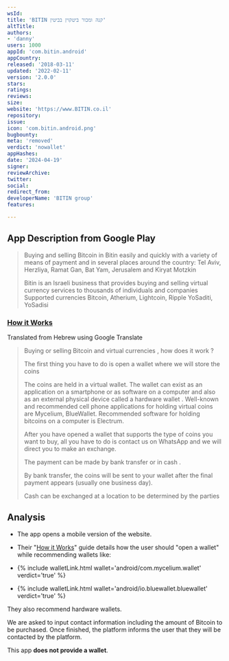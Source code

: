 ```yaml
---
wsId: 
title: 'BITIN קנה ומכור ביטקוין בביטין'
altTitle: 
authors:
- 'danny'
users: 1000
appId: 'com.bitin.android'
appCountry: 
released: '2018-03-11'
updated: '2022-02-11'
version: '2.0.0'
stars: 
ratings: 
reviews: 
size: 
website: 'https://www.BITIN.co.il'
repository: 
issue: 
icon: 'com.bitin.android.png'
bugbounty: 
meta: 'removed'
verdict: 'nowallet'
appHashes: 
date: '2024-04-19'
signer: 
reviewArchive: 
twitter: 
social: 
redirect_from: 
developerName: 'BITIN group'
features: 

---
```


## App Description from Google Play 

> Buying and selling Bitcoin in Bitin easily and quickly with a variety of means of payment and in several places around the country: Tel Aviv, Herzliya, Ramat Gan, Bat Yam, Jerusalem and Kiryat Motzkin
>
> Bitin is an Israeli business that provides buying and selling virtual currency services to thousands of individuals and companies
Supported currencies Bitcoin, Atherium, Lightcoin, Ripple YoSaditi, YoSadisi

### [How it Works](https://bitin.co.il/howitworks/)

Translated from Hebrew using Google Translate

> Buying or selling Bitcoin and virtual currencies , how does it work ?
>
> The first thing you have to do is open a wallet where we will store the coins
>
> The coins are held in a virtual wallet. The wallet can exist as an application on a smartphone or as software on a computer and also as an external physical device called a hardware wallet . Well-known and recommended cell phone applications for holding virtual coins are Mycelium, BlueWallet. Recommended software for holding bitcoins on a computer is Electrum. 
>
> After you have opened a wallet that supports the type of coins you want to buy, all you have to do is contact us on WhatsApp and we will direct you to make an exchange.
>
> The payment can be made by bank transfer or in cash .
>
> By bank transfer, the coins will be sent to your wallet after the final payment appears (usually one business day).
>
> Cash can be exchanged at a location to be determined by the parties

## Analysis 

- The app opens a mobile version of the website. 
- Their "[How it Works](https://bitin.co.il/howitworks/)" guide details how the user should "open a wallet" while recommending wallets like: 

- {% include walletLink.html wallet='android/com.mycelium.wallet' verdict='true' %}
- {% include walletLink.html wallet='android/io.bluewallet.bluewallet' verdict='true' %}

They also recommend hardware wallets. 

We are asked to input contact information including the amount of Bitcoin to be purchased. Once finished, the platform informs the user that they will be contacted by the platform. 

This app **does not provide a wallet**. 

